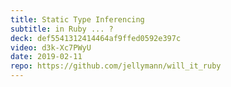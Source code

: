```yaml
---
title: Static Type Inferencing
subtitle: in Ruby ... ?
deck: def5541312414464af9ffed0592e397c
video: d3k-Xc7PWyU
date: 2019-02-11
repo: https://github.com/jellymann/will_it_ruby
---
```

